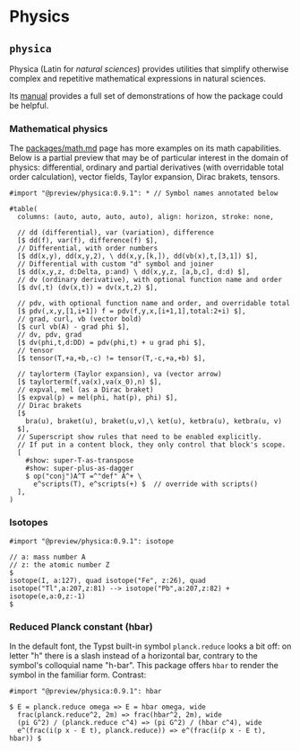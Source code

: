 # Physics

## `physica`

Physica (Latin for _natural sciences_) provides utilities that simplify
otherwise complex and repetitive mathematical expressions in natural sciences.

Its [manual](https://github.com/Leedehai/typst-physics/blob/master/physica-manual.pdf)
provides a full set of demonstrations of how the package could be helpful.

### Mathematical physics

The [packages/math.md](./math.md) page has more examples on its math
capabilities. Below is a partial preview that may be of particular interest in
the domain of physics: differential, ordinary and partial derivatives (with
overridable total order calculation), vector fields, Taylor expansion,
Dirac brakets, tensors.

```typ
#import "@preview/physica:0.9.1": * // Symbol names annotated below

#table(
  columns: (auto, auto, auto, auto), align: horizon, stroke: none,

  // dd (differential), var (variation), difference
  [$ dd(f), var(f), difference(f) $],
  // Differential, with order numbers
  [$ dd(x,y), dd(x,y,2), \ dd(x,y,[k,]), dd(vb(x),t,[3,1]) $],
  // Differential with custom "d" symbol and joiner
  [$ dd(x,y,z, d:Delta, p:and) \ dd(x,y,z, [a,b,c], d:d) $],
  // dv (ordinary derivative), with optional function name and order
  [$ dv(,t) (dv(x,t)) = dv(x,t,2) $],

  // pdv, with optional function name and order, and overridable total
  [$ pdv(,x,y,[1,i+1]) f = pdv(f,y,x,[i+1,1],total:2+i) $],
  // grad, curl, vb (vector bold)
  [$ curl vb(A) - grad phi $],
  // dv, pdv, grad
  [$ dv(phi,t,d:DD) = pdv(phi,t) + u grad phi $],
  // tensor
  [$ tensor(T,+a,+b,-c) != tensor(T,-c,+a,+b) $],

  // taylorterm (Taylor expansion), va (vector arrow)
  [$ taylorterm(f,va(x),va(x_0),n) $],
  // expval, mel (as a Dirac braket)
  [$ expval(p) = mel(phi, hat(p), phi) $],
  // Dirac brakets
  [$
    bra(u), braket(u), braket(u,v),\ ket(u), ketbra(u), ketbra(u, v)
  $],
  // Superscript show rules that need to be enabled explicitly.
  // If put in a content block, they only control that block's scope.
  [
    #show: super-T-as-transpose
    #show: super-plus-as-dagger
    $ op("conj")A^T =^"def" A^+ \
      e^scripts(T), e^scripts(+) $  // override with scripts()
  ],
)
```

### Isotopes

```typ
#import "@preview/physica:0.9.1": isotope

// a: mass number A
// z: the atomic number Z
$
isotope(I, a:127), quad isotope("Fe", z:26), quad
isotope("Tl",a:207,z:81) --> isotope("Pb",a:207,z:82) + isotope(e,a:0,z:-1)
$
```

### Reduced Planck constant (hbar)

In the default font, the Typst built-in symbol `planck.reduce` looks a bit off:
on letter "h" there is a slash instead of a horizontal bar, contrary to the
symbol's colloquial name "h-bar". This package offers `hbar` to render the
symbol in the familiar form⁠. Contrast:

```typ
#import "@preview/physica:0.9.1": hbar

$ E = planck.reduce omega => E = hbar omega, wide
  frac(planck.reduce^2, 2m) => frac(hbar^2, 2m), wide
  (pi G^2) / (planck.reduce c^4) => (pi G^2) / (hbar c^4), wide
  e^(frac(i(p x - E t), planck.reduce)) => e^(frac(i(p x - E t), hbar)) $
```
